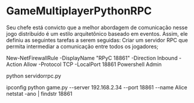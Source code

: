 # GameMultiplayerPythonRPC
Seu chefe está convicto que a melhor abordagem de comunicação nesse jogo distribuído é um estilo arquitetônico baseado em eventos. Assim, ele definiu as seguintes tarefas a serem seguidas: Criar um servidor RPC que permita intermediar a comunicação entre todos os jogadores; 


New-NetFirewallRule -DisplayName "RPyC 18861" -Direction Inbound -Action Allow -Protocol TCP -LocalPort 18861
Powershell Admin


python servidorrpc.py

ipconfig
python game.py --server 192.168.2.34 --port 18861 --name Alice
netstat -ano | findstr 18861
